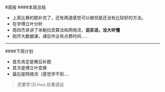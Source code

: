 #周报
####本周总结
- 上周比赛的题补完了，还有两道感觉可以做但是还没有比较好的方法。
- 在学傅立叶分析
- 周四杰哥讲了米勒拉宾算法和网络流，**说实话，没大听懂**
- 刚开大数据课，课后作业有点费时间.....

---

####下周计划
- 首先肯定是赛后补题
- 其次是傅立叶变换
- 最后是网络流（感觉学不到....

>还要学习Linux,任重道远
